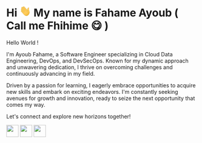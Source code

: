 <h1>Hi <img src="https://raw.githubusercontent.com/ABSphreak/ABSphreak/master/gifs/Hi.gif" width="30px" height="30px"> My name is 
Fahame Ayoub ( Call me Fhihime 😋 ) </h1>

Hello World !

I'm Ayoub Fahame, a Software Engineer specializing in Cloud Data Engineering, DevOps, and DevSecOps. Known for my dynamic approach and unwavering dedication, I thrive on overcoming challenges and continuously advancing in my field.

Driven by a passion for learning, I eagerly embrace opportunities to acquire new skills and embark on exciting endeavors. I'm constantly seeking avenues for growth and innovation, ready to seize the next opportunity that comes my way.

Let's connect and explore new horizons together!

<p align="left"> <a href="https://www.linkedin.com/in/fahame-ayoub-a31b07c2001/" target="_blank" rel="noreferrer"><img src="https://raw.githubusercontent.com/danielcranney/readme-generator/main/public/icons/socials/linkedin.svg" width="32" height="32" /></a> 
<a href="https://www.facebook.com/ayoub.fahame" target="_blank" rel="noreferrer"><img src="https://raw.githubusercontent.com/danielcranney/readme-generator/main/public/icons/socials/facebook.svg" width="32" height="32" /></a>
 <a href="https://www.instagram.com/ayoub_fahame" target="_blank" rel="noreferrer"><img src="https://raw.githubusercontent.com/danielcranney/readme-generator/main/public/icons/socials/instagram.svg" width="32" height="32" /></a></p>
